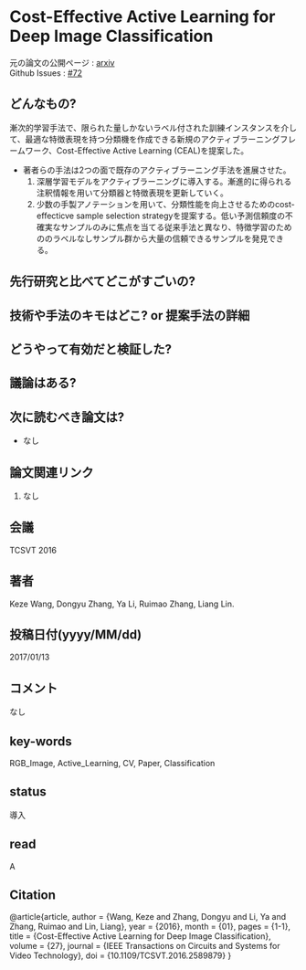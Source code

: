 # Cost-Effective Active Learning for Deep Image Classification

元の論文の公開ページ : [arxiv](https://arxiv.org/abs/1701.03551)  
Github Issues : [#72](https://github.com/Obarads/obarads.github.io/issues/72)

## どんなもの?
漸次的学習手法で、限られた量しかないラベル付された訓練インスタンスを介して、最適な特徴表現を持つ分類機を作成できる新規のアクティブラーニングフレームワーク、Cost-Effective Active Learning (CEAL)を提案した。
- 著者らの手法は2つの面で既存のアクティブラーニング手法を進展させた。
    1. 深層学習モデルをアクティブラーニングに導入する。漸進的に得られる注釈情報を用いて分類器と特徴表現を更新していく。
    2. 少数の手製アノテーションを用いて、分類性能を向上させるためのcost-effecticve sample selection strategyを提案する。低い予測信頼度の不確実なサンプルのみに焦点を当てる従来手法と異なり、特徴学習のためののラベルなしサンプル群から大量の信頼できるサンプルを発見できる。

## 先行研究と比べてどこがすごいの?

## 技術や手法のキモはどこ? or 提案手法の詳細

## どうやって有効だと検証した?

## 議論はある?

## 次に読むべき論文は?
- なし

## 論文関連リンク
1. なし

## 会議
TCSVT 2016

## 著者
Keze Wang, Dongyu Zhang, Ya Li, Ruimao Zhang, Liang Lin.

## 投稿日付(yyyy/MM/dd)
2017/01/13

## コメント
なし

## key-words
RGB_Image, Active_Learning, CV, Paper, Classification

## status
導入

## read
A

## Citation
@article{article,
author = {Wang, Keze and Zhang, Dongyu and Li, Ya and Zhang, Ruimao and Lin, Liang},
year = {2016},
month = {01},
pages = {1-1},
title = {Cost-Effective Active Learning for Deep Image Classification},
volume = {27},
journal = {IEEE Transactions on Circuits and Systems for Video Technology},
doi = {10.1109/TCSVT.2016.2589879}
}